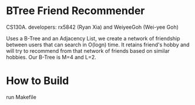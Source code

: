 # BTree Friend Recommender
CS130A. developers: rx5842 (Ryan Xia) and WeiyeeGoh (Wei-yee Goh)

Uses a B-Tree and an Adjacency List, we create a network of friendship between users that can search in O(logn) time. It retains friend's hobby and will try to recommend from that network of friends based on similar hobbies. Our B-Tree is M=4 and L=2. 

# How to Build
run Makefile
